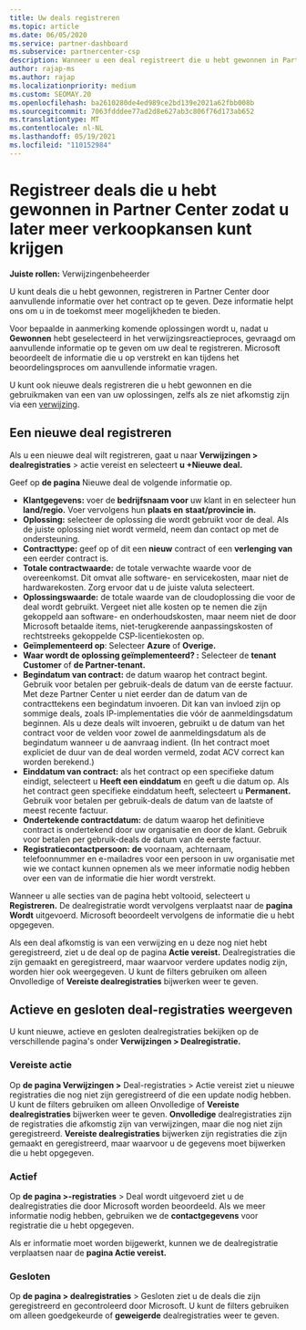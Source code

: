 ```yaml
---
title: Uw deals registreren
ms.topic: article
ms.date: 06/05/2020
ms.service: partner-dashboard
ms.subservice: partnercenter-csp
description: Wanneer u een deal registreert die u hebt gewonnen in Partner Center, kan Microsoft u in de toekomst meer mogelijkheden bieden.
author: rajap-ms
ms.author: rajap
ms.localizationpriority: medium
ms.custom: SEOMAY.20
ms.openlocfilehash: ba2610280de4ed989ce2bd139e2021a62fbb008b
ms.sourcegitcommit: 7063fdddee77ad2d8e627ab3c806f76d173ab652
ms.translationtype: MT
ms.contentlocale: nl-NL
ms.lasthandoff: 05/19/2021
ms.locfileid: "110152984"
---
```

# <a name="register-deals-youve-won-in-partner-center-so-you-can-get-more-opportunities-later"></a>Registreer deals die u hebt gewonnen in Partner Center zodat u later meer verkoopkansen kunt krijgen

**Juiste rollen:** Verwijzingenbeheerder

U kunt deals die u hebt gewonnen, registreren in Partner Center door aanvullende informatie over het contract op te geven. Deze informatie helpt ons om u in de toekomst meer mogelijkheden te bieden.

Voor bepaalde in aanmerking komende oplossingen wordt u, nadat u **Gewonnen** hebt geselecteerd in het verwijzingsreactieproces, [](manage-leads.md)gevraagd om aanvullende informatie op te geven om uw deal te registreren. Microsoft beoordeelt de informatie die u op verstrekt en kan tijdens het beoordelingsproces om aanvullende informatie vragen.

U kunt ook nieuwe deals registreren die u hebt gewonnen en die gebruikmaken van een van uw oplossingen, zelfs als ze niet afkomstig zijn via een [verwijzing](referrals.md). 

## <a name="register-a-new-deal"></a>Een nieuwe deal registreren

Als u een nieuwe deal wilt registreren, gaat u naar **Verwijzingen > dealregistraties** > actie vereist en selecteert **u +Nieuwe deal.**

Geef op **de pagina** Nieuwe deal de volgende informatie op.

- **Klantgegevens:** voer de **bedrijfsnaam voor** uw klant in en selecteer hun **land/regio.** Voer vervolgens hun **plaats en** **staat/provincie in.**
- **Oplossing:** selecteer de oplossing die wordt gebruikt voor de deal. Als de juiste oplossing niet wordt vermeld, neem dan contact op met de ondersteuning.
- **Contracttype:** geef op of dit een **nieuw** contract of een **verlenging van** een eerder contract is.
- **Totale contractwaarde:** de totale verwachte waarde voor de overeenkomst. Dit omvat alle software- en servicekosten, maar niet de hardwarekosten. Zorg ervoor dat u de juiste valuta selecteert.
- **Oplossingswaarde:** de totale waarde van de cloudoplossing die voor de deal wordt gebruikt. Vergeet niet alle kosten op te nemen die zijn gekoppeld aan software- en onderhoudskosten, maar neem niet de door Microsoft betaalde items, niet-terugkerende aanpassingskosten of rechtstreeks gekoppelde CSP-licentiekosten op.
- **Geïmplementeerd op**: Selecteer **Azure** of **Overige.**
- **Waar wordt de oplossing geïmplementeerd? :** Selecteer de **tenant Customer** of **de Partner-tenant.**
- **Begindatum van contract:** de datum waarop het contract begint. Gebruik voor betalen per gebruik-deals de datum van de eerste factuur. Met deze Partner Center u niet eerder dan de datum van de contracttekens een begindatum invoeren. Dit kan van invloed zijn op sommige deals, zoals IP-implementaties die vóór de aanmeldingsdatum beginnen. Als u deze deals wilt invoeren, gebruikt  u de datum van het contract voor de velden voor zowel de aanmeldingsdatum als de begindatum wanneer u de aanvraag indient. (In het contract moet expliciet de duur van de deal worden vermeld, zodat ACV correct kan worden berekend.)
- **Einddatum van contract:** als het contract op een specifieke datum eindigt, selecteert u **Heeft een einddatum** en geeft u die datum op. Als het contract geen specifieke einddatum heeft, selecteert u **Permanent.** Gebruik voor betalen per gebruik-deals de datum van de laatste of meest recente factuur.
- **Ondertekende contractdatum:** de datum waarop het definitieve contract is ondertekend door uw organisatie en door de klant. Gebruik voor betalen per gebruik-deals de datum van de eerste factuur.
- **Registratiecontactpersoon:** **de** voornaam, achternaam,  telefoonnummer en e-mailadres voor een persoon in uw organisatie met wie we contact kunnen opnemen als we meer informatie nodig hebben over een van de informatie die hier wordt verstrekt.

Wanneer u alle secties van de pagina hebt voltooid, selecteert u **Registreren.** De dealregistratie wordt vervolgens verplaatst naar de **pagina Wordt** uitgevoerd. Microsoft beoordeelt vervolgens de informatie die u hebt opgegeven.

Als een deal afkomstig is van een verwijzing en u deze nog niet hebt geregistreerd, ziet u de deal op de pagina **Actie vereist.** Dealregistraties die zijn gemaakt en geregistreerd, maar waarvoor verdere updates nodig zijn, worden hier ook weergegeven. U kunt de filters  gebruiken om alleen Onvolledige of **Vereiste dealregistraties** bijwerken weer te geven.

## <a name="viewing-active-and-closed-deal-registrations"></a>Actieve en gesloten deal-registraties weergeven

U kunt nieuwe, actieve en gesloten dealregistraties bekijken op de verschillende pagina's onder **Verwijzingen > Dealregistratie.**

### <a name="action-required"></a>Vereiste actie

Op **de pagina Verwijzingen >** Deal-registraties > Actie vereist ziet u nieuwe registraties die nog niet zijn geregistreerd of die een update nodig hebben. U kunt de filters  gebruiken om alleen Onvolledige of **Vereiste dealregistraties** bijwerken weer te geven. **Onvolledige** dealregistraties zijn de registraties die afkomstig zijn van verwijzingen, maar die nog niet zijn geregistreerd. **Vereiste dealregistraties** bijwerken zijn registraties die zijn gemaakt en geregistreerd, maar waarvoor u de gegevens moet bijwerken die u hebt opgegeven.

### <a name="in-progress"></a>Actief

Op **de pagina >-registraties** > Deal wordt uitgevoerd ziet u de dealregistraties die door Microsoft worden beoordeeld. Als we meer informatie nodig hebben, gebruiken we de **contactgegevens** voor registratie die u hebt opgegeven.

Als er informatie moet worden bijgewerkt, kunnen we de dealregistratie verplaatsen naar de **pagina Actie vereist.**

### <a name="closed"></a>Gesloten

Op **de pagina > dealregistraties** > Gesloten ziet u de deals die zijn geregistreerd en gecontroleerd door Microsoft. U kunt de filters  gebruiken om alleen goedgekeurde of **geweigerde** dealregistraties weer te geven.
